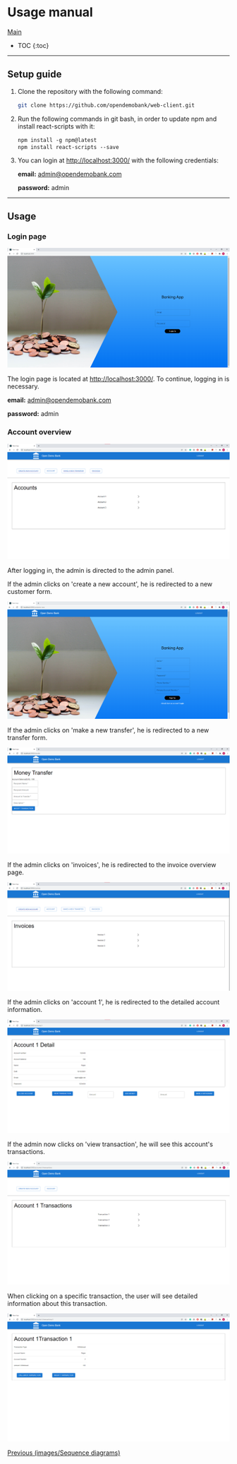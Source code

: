 # Usage manual

[Main](/)

* TOC
{:toc}

---

## Setup guide

1. Clone the repository with the following command:
    ```bash
    git clone https://github.com/opendemobank/web-client.git
    ```
2. Run the following commands in git bash, in order to update npm and install react-scripts with it:
    ```
    npm install -g npm@latest
    npm install react-scripts --save
    ```
3. You can login at [http://localhost:3000/](http://localhost:3000/) with the following credentials:

    **email:** admin@opendemobank.com

    **password:** admin

---

## Usage

### Login page

![](images/first_page.png)

The login page is located at [http://localhost:3000/](http://localhost:3000/). To continue, logging in is necessary.

**email:** admin@opendemobank.com

**password:** admin

### Account overview

![](images/accounts.png)

After logging in, the admin is directed to the admin panel.

If the admin clicks on 'create a new account', he is redirected to a new customer form.

![](images/customer-new.png)

If the admin clicks on 'make a new transfer', he is redirected to a new transfer form.

![](images/money_transfer.png)

If the admin clicks on 'invoices', he is redirected to the invoice overview page.

![](images/invoices.png)

If the admin clicks on 'account 1', he is redirected to the detailed account information.

![](images/account_detail.png)

If the admin now clicks on 'view transaction', he will see this account's transactions.

![](images/account_transactions.png)

When clicking on a specific transaction, the user will see detailed information about this transaction.

![](images/transaction_detailed.png)

[Previous (images/Sequence diagrams)](../architecture/sequence.md)
